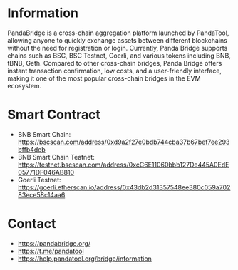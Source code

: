 # Information
PandaBridge is a cross-chain aggregation platform launched by PandaTool, allowing anyone to quickly exchange assets between different blockchains without 
the need for registration or login. Currently, Panda Bridge supports chains such as BSC, BSC Testnet, Goerli, and various tokens including BNB, tBNB, Geth.
Compared to other cross-chain bridges, Panda Bridge offers instant transaction confirmation, low costs, and a user-friendly interface, making it one of the most popular cross-chain bridges in the EVM ecosystem.

# Smart Contract
- BNB Smart Chain: https://bscscan.com/address/0xd9a2f27e0bdb744cba37b67bef7ee293bffb4deb
- BNB Smart Chain Teatnet: https://testnet.bscscan.com/address/0xcC6E11060bbb127De445A0EdE05771DF046AB810
- Goerli Testnet: https://goerli.etherscan.io/address/0x43db2d31357548ee380c059a70283ece58c14aa6

# Contact
- https://pandabridge.org/
- https://t.me/pandatool
- https://help.pandatool.org/bridge/information
